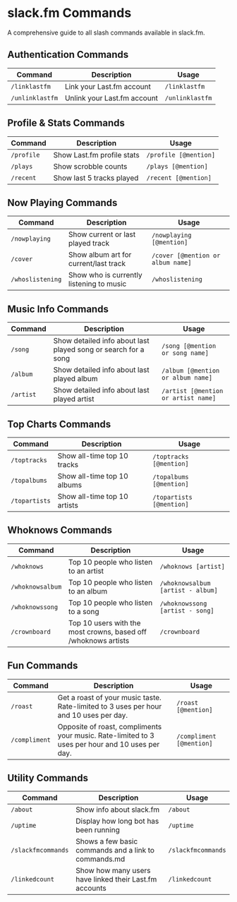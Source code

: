 # slack.fm Commands

A comprehensive guide to all slash commands available in slack.fm.

## Authentication Commands

| Command         | Description                 | Usage           |
| --------------- | --------------------------- | --------------- |
| `/linklastfm`   | Link your Last.fm account   | `/linklastfm`   |
| `/unlinklastfm` | Unlink your Last.fm account | `/unlinklastfm` |

## Profile & Stats Commands

| Command    | Description                | Usage                 |
| ---------- | -------------------------- | --------------------- |
| `/profile` | Show Last.fm profile stats | `/profile [@mention]` |
| `/plays`   | Show scrobble counts       | `/plays [@mention]`   |
| `/recent`  | Show last 5 tracks played  | `/recent [@mention]`  |

## Now Playing Commands

| Command          | Description                              | Usage                             |
| ---------------- | ---------------------------------------- | --------------------------------- |
| `/nowplaying`    | Show current or last played track        | `/nowplaying [@mention]`          |
| `/cover`         | Show album art for current/last track    | `/cover [@mention or album name]` |
| `/whoslistening` | Show who is currently listening to music | `/whoslistening`                  |

## Music Info Commands

| Command   | Description                                                    | Usage                               |
| --------- | -------------------------------------------------------------- | ----------------------------------- |
| `/song`   | Show detailed info about last played song or search for a song | `/song [@mention or song name]`     |
| `/album`  | Show detailed info about last played album                     | `/album [@mention or album name]`   |
| `/artist` | Show detailed info about last played artist                    | `/artist [@mention or artist name]` |

## Top Charts Commands

| Command       | Description                  | Usage                    |
| ------------- | ---------------------------- | ------------------------ |
| `/toptracks`  | Show all-time top 10 tracks  | `/toptracks [@mention]`  |
| `/topalbums`  | Show all-time top 10 albums  | `/topalbums [@mention]`  |
| `/topartists` | Show all-time top 10 artists | `/topartists [@mention]` |

## Whoknows Commands

| Command          | Description                                                    | Usage                             |
| ---------------- | -------------------------------------------------------------- | --------------------------------- |
| `/whoknows`      | Top 10 people who listen to an artist                          | `/whoknows [artist]`              |
| `/whoknowsalbum` | Top 10 people who listen to an album                           | `/whoknowsalbum [artist - album]` |
| `/whoknowssong`  | Top 10 people who listen to a song                             | `/whoknowssong [artist - song]`   |
| `/crownboard`    | Top 10 users with the most crowns, based off /whoknows artists | `/crownboard`                     |

## Fun Commands

| Command       | Description                                                                                     | Usage                    |
| ------------- | ----------------------------------------------------------------------------------------------- | ------------------------ |
| `/roast`      | Get a roast of your music taste. Rate-limited to 3 uses per hour and 10 uses per day.           | `/roast [@mention]`      |
| `/compliment` | Opposite of roast, compliments your music. Rate-limited to 3 uses per hour and 10 uses per day. | `/compliment [@mention]` |

## Utility Commands

| Command            | Description                                            | Usage              |
| ------------------ | ------------------------------------------------------ | ------------------ |
| `/about`           | Show info about slack.fm                               | `/about`           |
| `/uptime`          | Display how long bot has been running                  | `/uptime`          |
| `/slackfmcommands` | Shows a few basic commands and a link to commands.md   | `/slackfmcommands` |
| `/linkedcount`     | Show how many users have linked their Last.fm accounts | `/linkedcount`     |
